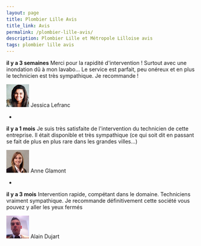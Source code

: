 ```yaml
---
layout: page
title: Plombier Lille Avis
title_link: Avis
permalink: /plombier-lille-avis/
description: Plombier Lille et Métropole Lilloise avis
tags: plombier lille avis
---
```


**il y a 3 semaines**
Merci pour la rapidité d'intervention ! Surtout avec une inondation dû à mon lavabo... Le service est parfait, peu onéreux et en plus le technicien est très sympathique. Je recommande !

![plombier lille avis Jessica](/images/avis-2.jpg "plombier lille avis Jessica")
Jessica Lefranc

-

**il y a 1 mois**
Je suis très satisfaite de l'intervention du technicien de cette entreprise. Il était disponible et très sympathique (ce qui soit dit en passant se fait de plus en plus rare dans les grandes villes...)

![plombier lille avis Anne](/images/avis-1.jpg "plombier lille avis Anne")
Anne Glamont

-

**il y a 3 mois**
Intervention rapide, compétant dans le domaine.
Techniciens vraiment sympathique. 
Je recommande définitivement cette société vous pouvez y aller les yeux fermés

![plombier lille avis alain](/images/avis-0.jpg "plombier lille avis alain")
Alain Dujart

